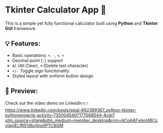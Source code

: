 # Tkinter Calculator App 🧮

This is a simple yet fully functional calculator built using **Python** and **Tkinter GUI** framework.

## 💡 Features:
- Basic operations: `+`, `-`, `×`, `÷`
- Decimal point (`.`) support
- `AC` (All Clear), `⌫` (Delete last character)
- `+/-` Toggle sign functionality
- Styled layout with uniform button design

## 🎥 Preview:
Check out the video demo on LinkedIn 👉 https://www.linkedin.com/posts/sejal-692389367_python-tkinter-pythonprojects-activity-7350045407177068544-AcIp?utm_source=share&utm_medium=member_desktop&rcm=ACoAAFsAnI4BCcyIanjELfR51dby0nziIPTC6GM

